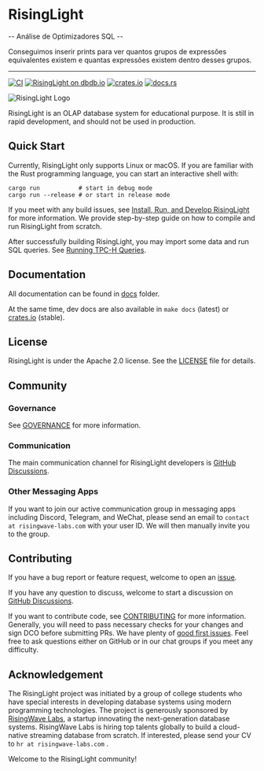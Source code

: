 # RisingLight

-- Análise de Optimizadores SQL -- 

Conseguimos inserir prints para ver quantos grupos de expressões equivalentes existem e quantas expressões existem dentro desses grupos.

----------------------------------



[![CI](https://github.com/risinglightdb/risinglight/workflows/CI/badge.svg?branch=main)](https://github.com/risinglightdb/risinglight/actions)
[![RisingLight on dbdb.io](https://img.shields.io/badge/dbdb.io-RisingLight-blue)](https://dbdb.io/db/risinglight)
[![crates.io](https://img.shields.io/crates/v/risinglight.svg)](https://crates.io/crates/risinglight)
[![docs.rs](https://img.shields.io/badge/docs.rs-risinglight-green)](https://docs.rs/risinglight)

![RisingLight Logo](docs/risinglightdb-banner.png)

RisingLight is an OLAP database system for educational purpose. It is still in rapid development, and should not be used in production.

## Quick Start

Currently, RisingLight only supports Linux or macOS. If you are familiar with the Rust programming language, you can
start an interactive shell with:

```
cargo run           # start in debug mode
cargo run --release # or start in release mode
```

If you meet with any build issues, see [Install, Run, and Develop RisingLight](docs/00-develop.md) for more
information. We provide step-by-step guide on how to compile and run RisingLight from scratch.

After successfully building RisingLight, you may import some data and run SQL queries. See [Running TPC-H Queries](docs/01-tpch.md).

## Documentation

All documentation can be found in [docs](docs/) folder.

At the same time, dev docs are also available in `make docs` (latest) or [crates.io](https://docs.rs/risinglight) (stable).

## License

RisingLight is under the Apache 2.0 license. See the [LICENSE](LICENSE) file for details.

## Community

### Governance

See [GOVERNANCE](GOVERNANCE.md) for more information.

### Communication

The main communication channel for RisingLight developers is [GitHub Discussions].

### Other Messaging Apps

If you want to join our active communication group in messaging apps including Discord, Telegram, and WeChat, please send an email to `contact at risingwave-labs.com` with your user ID. We will then manually invite you to the group.

## Contributing

If you have a bug report or feature request, welcome to open an [issue](https://github.com/risinglightdb/risinglight/issues).

If you have any question to discuss, welcome to start a discussion on [GitHub Discussions].

If you want to contribute code, see [CONTRIBUTING](CONTRIBUTING.md) for more information. Generally, you will need to
pass necessary checks for your changes and sign DCO before submitting PRs. We have plenty of [good first issues](https://github.com/risinglightdb/risinglight/issues?q=is%3Aopen+is%3Aissue+label%3A%22good+first+issue%22). Feel free to ask questions either on GitHub or in our chat groups if you meet any difficulty.

## Acknowledgement

The RisingLight project was initiated by a group of college students who have special interests in developing database systems using modern programming technologies. The project is generously sponsored by [RisingWave Labs](https://www.risingwave-labs.com/), a startup innovating the next-generation database systems. RisingWave Labs is hiring top talents globally to build a cloud-native streaming database from scratch. If interested, please send your CV to `hr at risingwave-labs.com` .

Welcome to the RisingLight community!

[GitHub Discussions]: https://github.com/risinglightdb/risinglight/discussions
